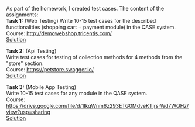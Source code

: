 As part of the homework, I created test cases. The content of the assignments:  
**Task 1:**   (Web Testing)
Write 10-15 test cases for the described functionalities (shopping cart + payment module) in the QASE system.  
Course: http://demowebshop.tricentis.com/  
[Solution](https://github.com/AlaSudneva/all-homeworks/blob/main/test-cases/Web%20testing%20qase.pdf)  


**Task 2:**  (Api Testing)  
Write test cases for testing of collection methods for 4 methods from the "store" section.  
Course: https://petstore.swagger.io/  
[Solution](https://github.com/AlaSudneva/all-homeworks/blob/main/test-cases/task%202.%20Test%20case%20Petstore%20(API).xlsx) 


**Task 3:**  (Mobile App Testing)  
Write 10-15 test cases  for any module in the QASE system.  
Course: https://drive.google.com/file/d/1IkqWnm6z293ETG0MdveKTjrsrWd7WQHz/view?usp=sharing  
[Solution](https://github.com/AlaSudneva/all-homeworks/blob/main/test-cases/task%203%20mob%20testing.pdf)


